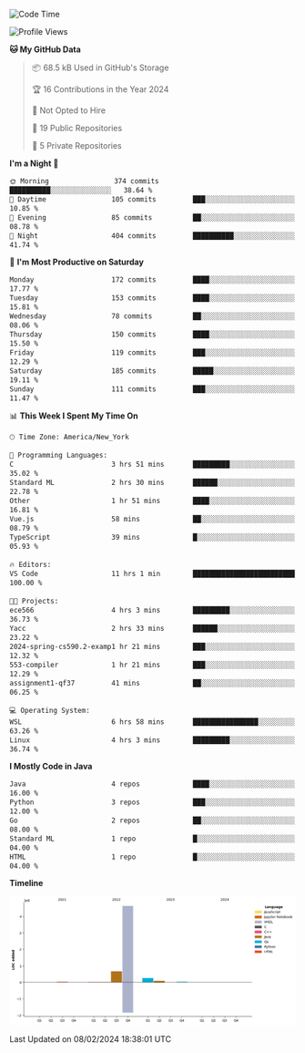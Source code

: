 <!--START_SECTION:waka-->
![Code Time](http://img.shields.io/badge/Code%20Time-30%20hrs%2049%20mins-blue)

![Profile Views](http://img.shields.io/badge/Profile%20Views-7-blue)

**🐱 My GitHub Data** 

> 📦 68.5 kB Used in GitHub's Storage 
 > 
> 🏆 16 Contributions in the Year 2024
 > 
> 🚫 Not Opted to Hire
 > 
> 📜 19 Public Repositories 
 > 
> 🔑 5 Private Repositories 
 > 
**I'm a Night 🦉** 

```text
🌞 Morning                374 commits         ██████████░░░░░░░░░░░░░░░   38.64 % 
🌆 Daytime                105 commits         ███░░░░░░░░░░░░░░░░░░░░░░   10.85 % 
🌃 Evening                85 commits          ██░░░░░░░░░░░░░░░░░░░░░░░   08.78 % 
🌙 Night                  404 commits         ██████████░░░░░░░░░░░░░░░   41.74 % 
```
📅 **I'm Most Productive on Saturday** 

```text
Monday                   172 commits         ████░░░░░░░░░░░░░░░░░░░░░   17.77 % 
Tuesday                  153 commits         ████░░░░░░░░░░░░░░░░░░░░░   15.81 % 
Wednesday                78 commits          ██░░░░░░░░░░░░░░░░░░░░░░░   08.06 % 
Thursday                 150 commits         ████░░░░░░░░░░░░░░░░░░░░░   15.50 % 
Friday                   119 commits         ███░░░░░░░░░░░░░░░░░░░░░░   12.29 % 
Saturday                 185 commits         █████░░░░░░░░░░░░░░░░░░░░   19.11 % 
Sunday                   111 commits         ███░░░░░░░░░░░░░░░░░░░░░░   11.47 % 
```


📊 **This Week I Spent My Time On** 

```text
🕑︎ Time Zone: America/New_York

💬 Programming Languages: 
C                        3 hrs 51 mins       █████████░░░░░░░░░░░░░░░░   35.02 % 
Standard ML              2 hrs 30 mins       ██████░░░░░░░░░░░░░░░░░░░   22.78 % 
Other                    1 hr 51 mins        ████░░░░░░░░░░░░░░░░░░░░░   16.81 % 
Vue.js                   58 mins             ██░░░░░░░░░░░░░░░░░░░░░░░   08.79 % 
TypeScript               39 mins             █░░░░░░░░░░░░░░░░░░░░░░░░   05.93 % 

🔥 Editors: 
VS Code                  11 hrs 1 min        █████████████████████████   100.00 % 

🐱‍💻 Projects: 
ece566                   4 hrs 3 mins        █████████░░░░░░░░░░░░░░░░   36.73 % 
Yacc                     2 hrs 33 mins       ██████░░░░░░░░░░░░░░░░░░░   23.22 % 
2024-spring-cs590.2-examp1 hr 21 mins        ███░░░░░░░░░░░░░░░░░░░░░░   12.32 % 
553-compiler             1 hr 21 mins        ███░░░░░░░░░░░░░░░░░░░░░░   12.29 % 
assignment1-qf37         41 mins             ██░░░░░░░░░░░░░░░░░░░░░░░   06.25 % 

💻 Operating System: 
WSL                      6 hrs 58 mins       ████████████████░░░░░░░░░   63.26 % 
Linux                    4 hrs 3 mins        █████████░░░░░░░░░░░░░░░░   36.74 % 
```

**I Mostly Code in Java** 

```text
Java                     4 repos             ████░░░░░░░░░░░░░░░░░░░░░   16.00 % 
Python                   3 repos             ███░░░░░░░░░░░░░░░░░░░░░░   12.00 % 
Go                       2 repos             ██░░░░░░░░░░░░░░░░░░░░░░░   08.00 % 
Standard ML              1 repo              █░░░░░░░░░░░░░░░░░░░░░░░░   04.00 % 
HTML                     1 repo              █░░░░░░░░░░░░░░░░░░░░░░░░   04.00 % 
```



**Timeline**

![Lines of Code chart](https://raw.githubusercontent.com/fqzz2000/fqzz2000/main/assets/bar_graph.png)


 Last Updated on 08/02/2024 18:38:01 UTC
<!--END_SECTION:waka-->

